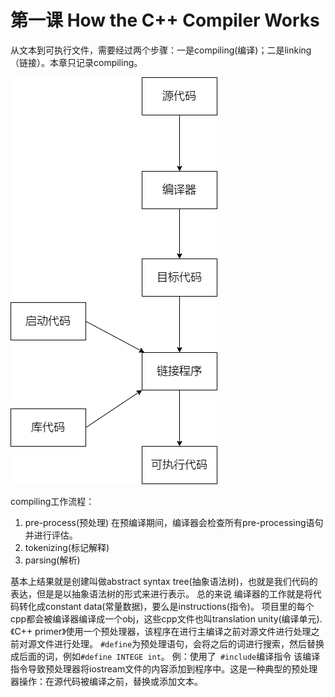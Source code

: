 # 第一课 How the C++ Compiler Works
从文本到可执行文件，需要经过两个步骤：一是compiling(编译)；二是linking（链接）。本章只记录compiling。

![编程步骤](../img/compile_process.png "编程步骤")

compiling工作流程：
1. pre-process(预处理)
   在预编译期间，编译器会检查所有pre-processing语句并进行评估。
2. tokenizing(标记解释)
3. parsing(解析)

基本上结果就是创建叫做abstract syntax tree(抽象语法树)，也就是我们代码的表达，但是是以抽象语法树的形式来进行表示。
总的来说 编译器的工作就是将代码转化成constant data(常量数据)，要么是instructions(指令)。
项目里的每个cpp都会被编译器编译成一个obj，这些cpp文件也叫translation unity(编译单元).
《C++ primer》使用一个预处理器，该程序在进行主编译之前对源文件进行处理之前对源文件进行处理。
`#define`为预处理语句，会将之后的词进行搜索，然后替换成后面的词，例如`#define INTEGE int`。
例：使用了` #include`编译指令
该编译指令导致预处理器将iostream文件的内容添加到程序中。这是一种典型的预处理器操作：在源代码被编译之前，替换或添加文本。
